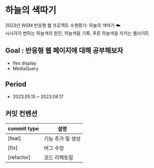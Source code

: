 # 하늘의 색따기
2023년 WSM 반응형 웹 프로젝트 수행평가: 하늘의 색따기 ☁️ <br>
시시각각 변하는 하늘색의 원인, 하늘색을 기록, 푸른 하늘색을 지키는 웹사이트

## Goal : 반응형 웹 페이지에 대해 공부해보자
- flex display
- MediaQuery

## Period
- 2023.05.15 ~ 2023.06.17

## 커밋 컨벤션 
|commit type|설명|
|-----------|----|
|[feat]|기능 추가 및 생성|
|[fix]|버그 수정|
|[refactor]|코드 리팩토링|

